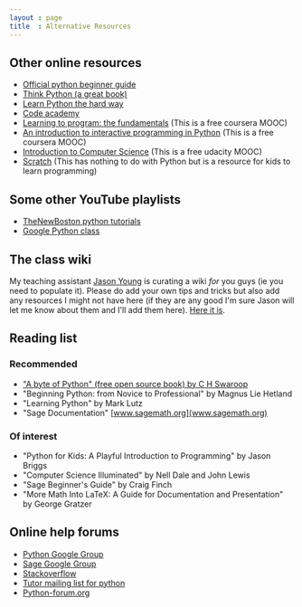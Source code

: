 ```yaml
---
layout : page
title  : Alternative Resources
---
```


## Other online resources

- [Official python beginner guide](https://wiki.python.org/moin/BeginnersGuide)
- [Think Python (a great book)](http://www.greenteapress.com/thinkpython/thinkpython.pdf)
- [Learn Python the hard way](http://learnpythonthehardway.org/book/)
- [Code academy](http://www.codecademy.com/tracks/python)
- [Learning to program: the fundamentals](https://www.coursera.org/course/programming1) (This is a free coursera MOOC)
- [An introduction to interactive programming in Python](https://www.coursera.org/course/interactivepython) (This is a free coursera MOOC)
- [Introduction to Computer Science](https://www.udacity.com/course/cs101) (This is a free udacity MOOC)
- [Scratch](http://scratch.mit.edu/) (This has nothing to do with Python but is a resource for kids to learn programming)

## Some other YouTube playlists

- [TheNewBoston python tutorials](http://www.youtube.com/watch?v=4Mf0h3HphEA&list=PL4E68ACF14ABB47AC)
- [Google Python class](http://www.youtube.com/watch?v=tKTZoB2Vjuk&list=PL61E606149255B362)

## The class wiki

My teaching assistant [Jason Young](https://plus.google.com/u/0/104243854554833157722/posts) is curating a wiki *for* you guys (ie you need to populate it). Please do add your own tips and tricks but also add any resources I might not have here (if they are any good I'm sure Jason will let me know about them and I'll add them here). [Here it is](https://github.com/drvinceknight/Computing_for_mathematics/wiki).

## Reading list

### Recommended

- ["A byte of Python" (free open source book) by C H Swaroop](http://swaroopch.com/notes/python/)
- "Beginning Python: from Novice to Professional" by Magnus Lie Hetland
- "Learning Python" by Mark Lutz
- "Sage Documentation" [www.sagemath.org](www.sagemath.org)

### Of interest

- "Python for Kids: A Playful Introduction to Programming" by Jason Briggs
- "Computer Science Illuminated" by Nell Dale and John Lewis
- "Sage Beginner's Guide" by Craig Finch
- "More Math Into LaTeX: A Guide for Documentation and Presentation" by George Gratzer

## Online help forums

- [Python Google Group](https://groups.google.com/forum/#!forum/comp.lang.python)
- [Sage Google Group](https://groups.google.com/forum/#!forum/sage-support)
- [Stackoverflow](http://stackoverflow.com/)
- [Tutor mailing list for python](https://mail.python.org/mailman/listinfo/tutor)
- [Python-forum.org](http://python-forum.org/)
